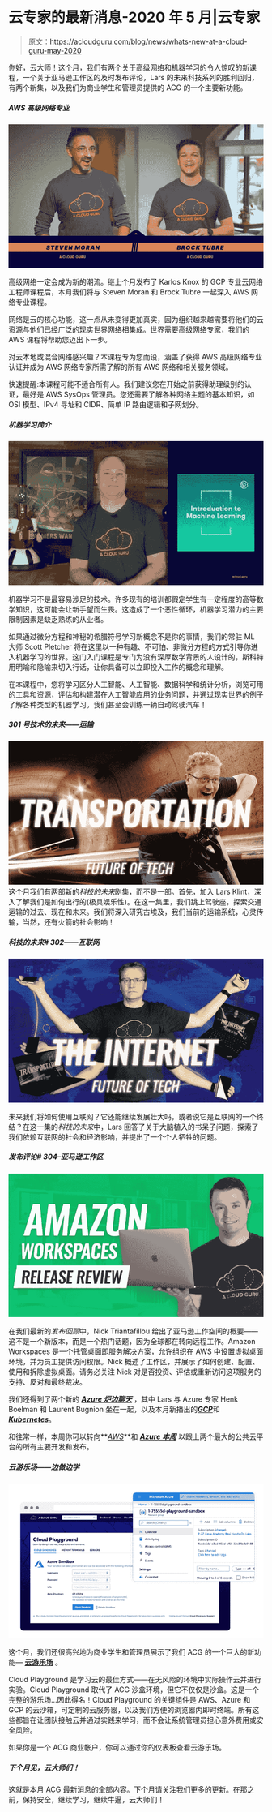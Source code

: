 # 云专家的最新消息-2020 年 5 月|云专家

> 原文：<https://acloudguru.com/blog/news/whats-new-at-a-cloud-guru-may-2020>

你好，云大师！这个月，我们有两个关于高级网络和机器学习的令人惊叹的新课程，一个关于亚马逊工作区的及时发布评论，Lars 的未来科技系列的胜利回归，有两个新集，以及我们为商业学生和管理员提供的 ACG 的一个主要新功能。

##### **AWS 高级网络专业**

![AWS-AN-S](img/f7196b5eadf90dc3fed6d34c036851b5.png)

高级网络一定会成为新的潮流。继上个月发布了 Karlos Knox 的 GCP 专业云网络工程师课程后，本月我们将与 Steven Moran 和 Brock Tubre 一起深入 AWS 网络专业课程。

网络是云的核心功能，这一点从未变得更加真实，因为组织越来越需要将他们的云资源与他们已经广泛的现实世界网络相集成。世界需要高级网络专家，我们的 AWS 课程将帮助您迈出下一步。

对云本地或混合网络感兴趣？本课程专为您而设，涵盖了获得 AWS 高级网络专业认证并成为 AWS 网络专家所需了解的所有 AWS 网络和相关服务领域。

快速提醒:本课程可能不适合所有人。我们建议您在开始之前获得助理级别的认证，最好是 AWS SysOps 管理员。您还需要了解各种网络主题的基本知识，如 OSI 模型、IPv4 寻址和 CIDR、简单 IP 路由逻辑和子网划分。

##### **机器学习简介**

![Intro_ML](img/68f1dbc82220fbbb4a67d4cbd8d8fa7b.png)

机器学习不是最容易涉足的技术。许多现有的培训都假定学生有一定程度的高等数学知识，这可能会让新手望而生畏。这造成了一个恶性循环，机器学习潜力的主要限制因素是缺乏熟练的从业者。

如果通过微分方程和神秘的希腊符号学习新概念不是你的事情，我们的常驻 ML 大师 Scott Pletcher 将在这里以一种有趣、不可怕、非微分方程的方式引导你进入机器学习的世界。这门入门课程是专门为没有深厚数学背景的人设计的，斯科特用明喻和隐喻来切入行话，让你具备可以立即投入工作的概念和理解。

在本课程中，您将学习区分人工智能、人工智能、数据科学和统计分析，浏览可用的工具和资源，评估和构建潜在人工智能应用的业务问题，并通过现实世界的例子了解各种类型的机器学习。我们甚至会训练一辆自动驾驶汽车！

##### **301 号技术的未来——运输**

**![FoT-Transportation](img/1a8d361cb703ae0707e51e523310a629.png)** 这个月我们有两部新的*科技的未来*剧集，而不是一部。首先，加入 Lars Klint，深入了解我们是如何出行的(极具娱乐性)。在这一集里，我们跳上驾驶座，探索交通运输的过去、现在和未来。我们将深入研究古埃及，我们当前的运输系统，心灵传输，当然，还有火箭的社会影响！

##### **科技的未来# 302——互联网**

**![FoT302](img/2b0d2724e3fc6a0151c727d5f3da4a2b.png)**

未来我们将如何使用互联网？它还能继续发展壮大吗，或者说它是互联网的一个终结？在这一集的*科技的未来*中，Lars 回答了关于大脑植入的书呆子问题，探索了我们依赖互联网的社会和经济影响，并提出了一个个人牺牲的问题。

##### **发布评论# 304–亚马逊工作区**

![RR304](img/e57a5160d69e8fc9ed7296c425f881e1.png)

在我们最新的*发布回顾*中，Nick Triantafillou 给出了亚马逊工作空间的概要——这不是一个新版本，而是一个热门话题，因为全球都在转向远程工作。Amazon Workspaces 是一个托管桌面即服务解决方案，允许组织在 AWS 中设置虚拟桌面环境，并为员工提供访问权限。Nick 概述了工作区，并展示了如何创建、配置、使用和拆除虚拟桌面。请务必关注 Nick 对是否投资、评估或重新访问这项服务的支持、反对和最终裁决。

我们还得到了两个新的 [***Azure 炉边聊天***](https://acloud.guru/series/azure-chats?_ga) ，其中 Lars 与 Azure 专家 Henk Boelman 和 Laurent Bugnion 坐在一起，以及本月新播出的[***GCP***](https://acloud.guru/series/gcp-this-month?_ga)和[***Kubernetes***](https://acloud.guru/series/kubernetes-this-month?_ga)。

和往常一样，本周你可以转向**[*AWS*](https://acloud.guru/series/aws-this-week?_ga)**和 **[*Azure 本周*](https://acloud.guru/series/azure-this-week)** 以跟上两个最大的公共云平台的所有主要开发和发布。

##### **云游乐场——边做边学**

**![Cloudplayground](img/87217329fae4b1ed04c486d295414e03.png)**

这个月，我们还很高兴地为商业学生和管理员展示了我们 ACG 的一个巨大的新功能— **[云游乐场](https://acloud.guru/cloud-playground)** 。

Cloud Playground 是学习云的最佳方式——在无风险的环境中实际操作云并进行实验。Cloud Playground 取代了 ACG 沙盒环境，但它不仅仅是沙盒。这是一个完整的游乐场…因此得名！Cloud Playground 的关键组件是 AWS、Azure 和 GCP 的云沙箱，可定制的云服务器，以及我们方便的浏览器内即时终端。所有这些都旨在让团队接触云并通过实践来学习，而不会让系统管理员担心意外费用或安全风险。

如果你是一个 ACG 商业帐户，你可以通过你的仪表板查看云游乐场。

##### **下个月见，云大师们！**

这就是本月 ACG 最新消息的全部内容。下个月请关注我们更多的更新。在那之前，保持安全，继续学习，继续牛逼，云大师们！
